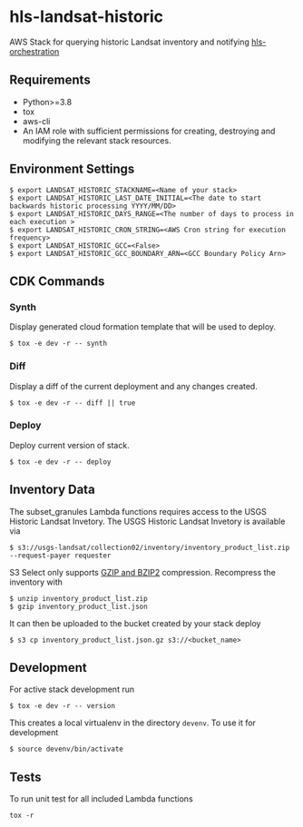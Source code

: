 # hls-landsat-historic

AWS Stack for querying historic Landsat inventory and notifying [hls-orchestration](https://github.com/nasa-impact/hls-orchestration)

## Requirements
- Python>=3.8
- tox
- aws-cli
- An IAM role with sufficient permissions for creating, destroying and modifying the relevant stack resources.

## Environment Settings
```
$ export LANDSAT_HISTORIC_STACKNAME=<Name of your stack>
$ export LANDSAT_HISTORIC_LAST_DATE_INITIAL=<The date to start backwards historic processing YYYY/MM/DD>
$ export LANDSAT_HISTORIC_DAYS_RANGE=<The number of days to process in each execution >
$ export LANDSAT_HISTORIC_CRON_STRING=<AWS Cron string for execution frequency>
$ export LANDSAT_HISTORIC_GCC=<False>
$ export LANDSAT_HISTORIC_GCC_BOUNDARY_ARN=<GCC Boundary Policy Arn>

```

## CDK Commands
### Synth
Display generated cloud formation template that will be used to deploy.
```
$ tox -e dev -r -- synth
```

### Diff
Display a diff of the current deployment and any changes created.
```
$ tox -e dev -r -- diff || true
```

### Deploy
Deploy current version of stack.
```
$ tox -e dev -r -- deploy
```

## Inventory Data
The subset_granules Lambda functions requires access to the USGS Historic Landsat Invetory.
The USGS Historic Landsat Invetory is available via
```
$ s3://usgs-landsat/collection02/inventory/inventory_product_list.zip --request-payer requester
```
S3 Select only supports [GZIP and BZIP2](https://docs.aws.amazon.com/AmazonS3/latest/userguide/selecting-content-from-objects.html) compression.  Recompress the inventory with
```
$ unzip inventory_product_list.zip
$ gzip inventory_product_list.json
```
It can then be uploaded to the bucket created by your stack deploy
```
$ s3 cp inventory_product_list.json.gz s3://<bucket_name>
```

## Development
For active stack development run
```
$ tox -e dev -r -- version
```
This creates a local virtualenv in the directory `devenv`.  To use it for development
```
$ source devenv/bin/activate
```

## Tests
To run unit test for all included Lambda functions
```
tox -r
```
